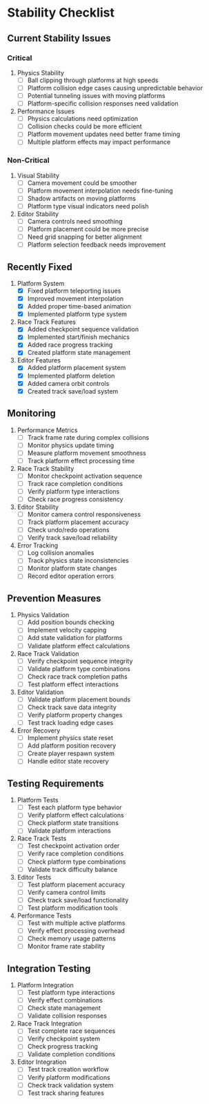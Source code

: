 # Stability Checklist

## Current Stability Issues

### Critical
1. Physics Stability
   - [ ] Ball clipping through platforms at high speeds
   - [ ] Platform collision edge cases causing unpredictable behavior
   - [ ] Potential tunneling issues with moving platforms
   - [ ] Platform-specific collision responses need validation

2. Performance Issues
   - [ ] Physics calculations need optimization
   - [ ] Collision checks could be more efficient
   - [ ] Platform movement updates need better frame timing
   - [ ] Multiple platform effects may impact performance

### Non-Critical
1. Visual Stability
   - [ ] Camera movement could be smoother
   - [ ] Platform movement interpolation needs fine-tuning
   - [ ] Shadow artifacts on moving platforms
   - [ ] Platform type visual indicators need polish

2. Editor Stability
   - [ ] Camera controls need smoothing
   - [ ] Platform placement could be more precise
   - [ ] Need grid snapping for better alignment
   - [ ] Platform selection feedback needs improvement

## Recently Fixed
1. Platform System
   - [x] Fixed platform teleporting issues
   - [x] Improved movement interpolation
   - [x] Added proper time-based animation
   - [x] Implemented platform type system

2. Race Track Features
   - [x] Added checkpoint sequence validation
   - [x] Implemented start/finish mechanics
   - [x] Added race progress tracking
   - [x] Created platform state management

3. Editor Features
   - [x] Added platform placement system
   - [x] Implemented platform deletion
   - [x] Added camera orbit controls
   - [x] Created track save/load system

## Monitoring
1. Performance Metrics
   - [ ] Track frame rate during complex collisions
   - [ ] Monitor physics update timing
   - [ ] Measure platform movement smoothness
   - [ ] Track platform effect processing time

2. Race Track Stability
   - [ ] Monitor checkpoint activation sequence
   - [ ] Track race completion conditions
   - [ ] Verify platform type interactions
   - [ ] Check race progress consistency

3. Editor Stability
   - [ ] Monitor camera control responsiveness
   - [ ] Track platform placement accuracy
   - [ ] Check undo/redo operations
   - [ ] Verify track save/load reliability

4. Error Tracking
   - [ ] Log collision anomalies
   - [ ] Track physics state inconsistencies
   - [ ] Monitor platform state changes
   - [ ] Record editor operation errors

## Prevention Measures
1. Physics Validation
   - [ ] Add position bounds checking
   - [ ] Implement velocity capping
   - [ ] Add state validation for platforms
   - [ ] Validate platform effect calculations

2. Race Track Validation
   - [ ] Verify checkpoint sequence integrity
   - [ ] Validate platform type combinations
   - [ ] Check race track completion paths
   - [ ] Test platform effect interactions

3. Editor Validation
   - [ ] Validate platform placement bounds
   - [ ] Check track save data integrity
   - [ ] Verify platform property changes
   - [ ] Test track loading edge cases

4. Error Recovery
   - [ ] Implement physics state reset
   - [ ] Add platform position recovery
   - [ ] Create player respawn system
   - [ ] Handle editor state recovery

## Testing Requirements
1. Platform Tests
   - [ ] Test each platform type behavior
   - [ ] Verify platform effect calculations
   - [ ] Check platform state transitions
   - [ ] Validate platform interactions

2. Race Track Tests
   - [ ] Test checkpoint activation order
   - [ ] Verify race completion conditions
   - [ ] Check platform type combinations
   - [ ] Validate track difficulty balance

3. Editor Tests
   - [ ] Test platform placement accuracy
   - [ ] Verify camera control limits
   - [ ] Check track save/load functionality
   - [ ] Test platform modification tools

4. Performance Tests
   - [ ] Test with multiple active platforms
   - [ ] Verify effect processing overhead
   - [ ] Check memory usage patterns
   - [ ] Monitor frame rate stability

## Integration Testing
1. Platform Integration
   - [ ] Test platform type interactions
   - [ ] Verify effect combinations
   - [ ] Check state management
   - [ ] Validate collision responses

2. Race Track Integration
   - [ ] Test complete race sequences
   - [ ] Verify checkpoint system
   - [ ] Check progress tracking
   - [ ] Validate completion conditions

3. Editor Integration
   - [ ] Test track creation workflow
   - [ ] Verify platform modifications
   - [ ] Check track validation system
   - [ ] Test track sharing features
